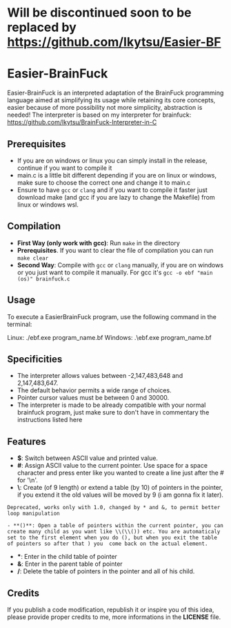 # Will be discontinued soon to be replaced by https://github.com/Ikytsu/Easier-BF

# Easier-BrainFuck

Easier-BrainFuck is an interpreted adaptation of the BrainFuck programming language aimed at simplifying its usage while retaining its core concepts, easier because of more possibility not more simplicity, abstraction is needed! The interpreter is based on my interpreter for brainfuck: https://github.com/Ikytsu/BrainFuck-Interpreter-in-C

## Prerequisites
- If you are on windows or linux you can simply install in the release, continue if you want to compile it
- main.c is a little bit different depending if you are on linux or windows, make sure to choose the correct one and change it to main.c
- Ensure to have `gcc` or `clang` and if you want to compile it faster just download make (and gcc if you are lazy to change the Makefile) from linux or windows wsl.

## Compilation

- **First Way (only work with gcc)**: Run `make` in the directory
- **Prerequisites**. If you want to clear the file of compilation you can run `make clear`
- **Second Way**: Compile with `gcc` or `clang` manually, if you are on windows or you just want to compile it manually. For gcc it's `gcc -o ebf "main (os)" brainfuck.c`

## Usage

To execute a EasierBrainFuck program, use the following command in the terminal:

Linux:
./ebf.exe program_name.bf
Windows:
.\ebf.exe program_name.bf

## Specificities

- The interpreter allows values between -2,147,483,648 and 2,147,483,647.
- The default behavior permits a wide range of choices.
- Pointer cursor values must be between 0 and 30000.
- The interpreter is made to be already compatible with your normal brainfuck program, just make sure to don't have in commentary the instructions listed here
  
## Features

- **$**: Switch between ASCII value and printed value.
- **#**: Assign ASCII value to the current pointer. Use space for a space character and press enter like you wanted to create a line just after the # for '\n'.
- **\\**: Create (of 9 length) or extend a table (by 10) of pointers in the pointer, if you extend it the old values will be moved by 9 (i am gonna fix it later).

`Deprecated, works only with 1.0, changed by * and &, to permit better loop manipulation`

`- **()**: Open a table of pointers within the current pointer, you can create many child as you want like \\(\\()) etc. You are automaticaly set to the first element when you do (), but when you exit the table of pointers so after that ) you 
come back on the actual element.`
- **\***: Enter in the child table of pointer
- **&**: Enter in the parent table of pointer
- **/**: Delete the table of pointers in the pointer and all of his child.

## Credits

If you publish a code modification, republish it or inspire you of this idea, please provide proper credits to me, more informations in the **LICENSE** file.
